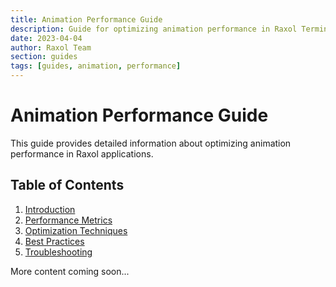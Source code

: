 ```yaml
---
title: Animation Performance Guide
description: Guide for optimizing animation performance in Raxol Terminal Emulator
date: 2023-04-04
author: Raxol Team
section: guides
tags: [guides, animation, performance]
---
```


# Animation Performance Guide

This guide provides detailed information about optimizing animation performance in Raxol applications.

## Table of Contents

1. [Introduction](#introduction)
2. [Performance Metrics](#performance-metrics)
3. [Optimization Techniques](#optimization-techniques)
4. [Best Practices](#best-practices)
5. [Troubleshooting](#troubleshooting)

More content coming soon... 